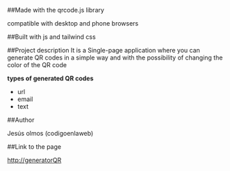 ##Made with the qrcode.js library

compatible with desktop and phone browsers

##Built with
js and tailwind css

##Project description
It is a Single-page application where you can generate QR codes in a simple way and with the possibility of changing the color of the QR code

**types of generated QR codes**
-  url
- email
- text

##Author

Jesús olmos (codigoenlaweb)

##Link to the page

[http://generatorQR](http://generatorQR "http://generatorQR")